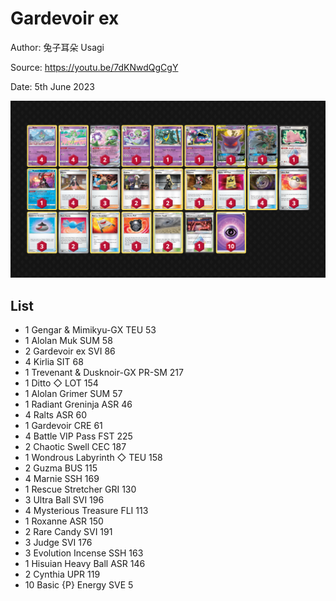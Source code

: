 # Gardevoir ex

Author: 兔子耳朵 Usagi

Source: <https://youtu.be/7dKNwdQgCgY>

Date: 5th June 2023

![decklist](../../images/SVI/Gardevoir%20ex/1-%20Gardevoir%20ex.png)

## List

* 1 Gengar & Mimikyu-GX TEU 53
* 1 Alolan Muk SUM 58
* 2 Gardevoir ex SVI 86
* 4 Kirlia SIT 68
* 1 Trevenant & Dusknoir-GX PR-SM 217
* 1 Ditto ◇ LOT 154
* 1 Alolan Grimer SUM 57
* 1 Radiant Greninja ASR 46
* 4 Ralts ASR 60
* 1 Gardevoir CRE 61
* 4 Battle VIP Pass FST 225
* 2 Chaotic Swell CEC 187
* 1 Wondrous Labyrinth ◇ TEU 158
* 2 Guzma BUS 115
* 4 Marnie SSH 169
* 1 Rescue Stretcher GRI 130
* 3 Ultra Ball SVI 196
* 4 Mysterious Treasure FLI 113
* 1 Roxanne ASR 150
* 2 Rare Candy SVI 191
* 3 Judge SVI 176
* 3 Evolution Incense SSH 163
* 1 Hisuian Heavy Ball ASR 146
* 2 Cynthia UPR 119
* 10 Basic {P} Energy SVE 5
